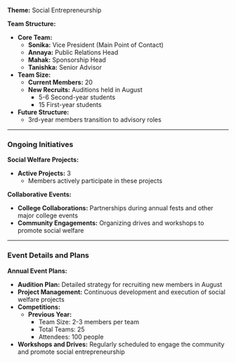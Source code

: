 **Theme:** Social Entrepreneurship

**Team Structure:**

- **Core Team:**
    - **Sonika:** Vice President (Main Point of Contact)
    - **Annaya:** Public Relations Head
    - **Mahak:** Sponsorship Head
    - **Tanishka:** Senior Advisor
- **Team Size:**
    - **Current Members:** 20
    - **New Recruits:** Auditions held in August
        - 5-6 Second-year students
        - 15 First-year students
- **Future Structure:**
    - 3rd-year members transition to advisory roles

---

### Ongoing Initiatives

**Social Welfare Projects:**

- **Active Projects:** 3
    - Members actively participate in these projects

**Collaborative Events:**

- **College Collaborations:** Partnerships during annual fests and other major college events
- **Community Engagements:** Organizing drives and workshops to promote social welfare

---

### Event Details and Plans

**Annual Event Plans:**

- **Audition Plan:** Detailed strategy for recruiting new members in August
- **Project Management:** Continuous development and execution of social welfare projects
- **Competitions:**
    - **Previous Year:**
        - Team Size: 2-3 members per team
        - Total Teams: 25
        - Attendees: 100 people
- **Workshops and Drives:** Regularly scheduled to engage the community and promote social entrepreneurship